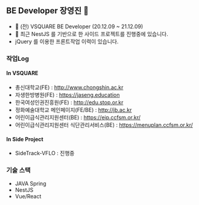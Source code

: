 ## BE Developer 장영진 👋


- 🔭 (전) VSQUARE BE Developer (20.12.09 ~ 21.12.09)
- 🌱 최근 NestJS 를 기반으로 한 사이드 프로젝트를 진행중에 있습니다.
- jQuery 를 이용한 프론트작업 이력이 있습니다.

### 작업Log

#### In VSQUARE
- 총신대학교(FE) : http://www.chongshin.ac.kr
- 자생한방병원(FE) : https://jaseng.education
- 한국여성인권진흥원(FE) : http://edu.stop.or.kr
- 정화예술대학교 메인페이지(FE/BE) : http://jb.ac.kr
- 어린이급식관리지원센터(BE) : https://eip.ccfsm.or.kr/
- 어린이급식관리지원센터 식단관리서비스(BE) : https://menuplan.ccfsm.or.kr/

#### In Side Project
- SideTrack-VFLO : 진행중

### 기술 스택
- JAVA Spring
- NestJS
- Vue/React 

<!--
**DevJYJ/DevJYJ** is a ✨ _special_ ✨ repository because its `README.md` (this file) appears on your GitHub profile.

Here are some ideas to get you started:

- 🔭 I’m currently working on ...
- 🌱 I’m currently learning ...
- 👯 I’m looking to collaborate on ...
- 🤔 I’m looking for help with ...
- 💬 Ask me about ...
- 📫 How to reach me: ...
- 😄 Pronouns: ...
- ⚡ Fun fact: ...
-->
